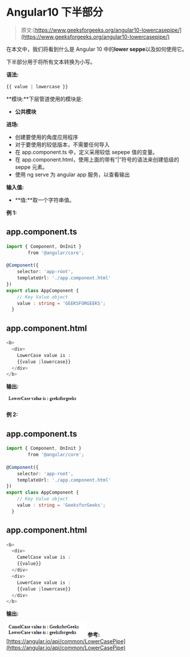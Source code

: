 # Angular10 下半部分

> 原文:[https://www.geeksforgeeks.org/angular10-lowercasepipe/](https://www.geeksforgeeks.org/angular10-lowercasepipe/)

在本文中，我们将看到什么是 Angular 10 中的**lower seppe**以及如何使用它。

下半部分用于将所有文本转换为小写。

**语法:**

```ts
{{ value | lowercase }}
```

**模块:**下层管道使用的模块是:

*   **公共模块**

**进场:**

*   创建要使用的角度应用程序
*   对于要使用的较低版本，不需要任何导入
*   在 app.component.ts 中，定义采用较低 sepepe 值的变量。
*   在 app.component.html，使用上面的带有“|”符号的语法来创建低级的 seppe 元素。
*   使用 ng serve 为 angular app 服务，以查看输出

**输入值:**

*   **值:**取一个字符串值。

**例 1:**

## app.component.ts

```ts
import { Component, OnInit } 
        from '@angular/core';

@Component({
    selector: 'app-root',
    templateUrl: './app.component.html'
})
export class AppComponent {
    // Key Value object
    value : string = 'GEEKSFORGEEKS';
  }
```

## app.component.html

```ts
<b>
  <div>
    LowerCase value is :
    {{value |lowercase}}
  </div>
</b>
```

**输出:**

![](img/0fde4c227fd8e289d375c554151e4bb5.png)

**例 2:**

## app.component.ts

```ts
import { Component, OnInit } 
        from '@angular/core';

@Component({
    selector: 'app-root',
    templateUrl: './app.component.html'
})
export class AppComponent {
    // Key Value object
    value : string = 'GeeksforGeeks';
  }
```

## app.component.html

```ts
<b>
  <div>
    CamelCase value is :
    {{value}}
  </div>
  <div>
    LowerCase value is : 
    {{value |lowercase}}
  </div>
</b>
```

**输出:**

![](img/185e1e95d9abac5e4d53470e13e3ebca.png)
**参考:**[https://angular.io/api/common/LowerCasePipe](https://angular.io/api/common/LowerCasePipe)